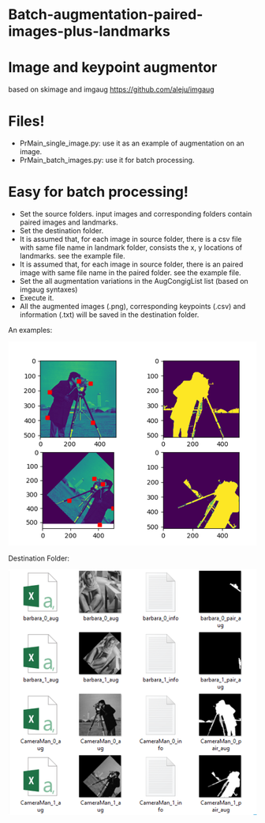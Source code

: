 # Batch-augmentation-paired-images-plus-landmarks


# Image and keypoint augmentor
based on skimage and imgaug https://github.com/aleju/imgaug

# Files!

  - PrMain_single_image.py: use it as an example of augmentation on an image.
  - PrMain_batch_images.py: use it for batch processing.
 
# Easy for batch processing!
  - Set the source folders. input images and corresponding folders contain paired images and landmarks.
  - Set the destination folder.
  - It is assumed that, for each image in source folder, there is a csv file with same file name in landmark folder, consists the x, y locations of landmarks. see the example file.
  - It is assumed that, for each image in source folder, there is an paired image with same file name in the paired folder. see the example file.
  - Set the all augmentation variations in the AugCongigList list (based on imgaug syntaxes)
  - Execute it. 
  - All the augmented images (.png), corresponding keypoints (.csv) and information (.txt) will be saved in the destination folder.
 

An examples:

![Screenshot](Example.png)


Destination Folder:

![Screenshot](ExampleDestinationFolder.png)
